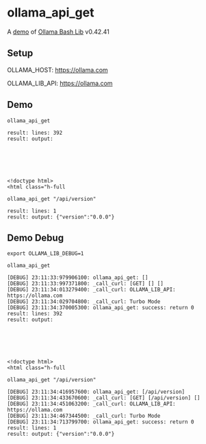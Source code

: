 # ollama_api_get

A [demo](../README.md#demos) of [Ollama Bash Lib](https://github.com/attogram/ollama-bash-lib) v0.42.41

## Setup

OLLAMA_HOST: https://ollama.com

OLLAMA_LIB_API: https://ollama.com


## Demo


```
ollama_api_get

result: lines: 392
result: output: 






<!doctype html>
<html class="h-full
```

```
ollama_api_get "/api/version"

result: lines: 1
result: output: {"version":"0.0.0"}
```

## Demo Debug

`export OLLAMA_LIB_DEBUG=1`


```
ollama_api_get

[DEBUG] 23:11:33:979906100: ollama_api_get: []
[DEBUG] 23:11:33:997371800: _call_curl: [GET] [] []
[DEBUG] 23:11:34:013279400: _call_curl: OLLAMA_LIB_API: https://ollama.com
[DEBUG] 23:11:34:029704800: _call_curl: Turbo Mode
[DEBUG] 23:11:34:370005300: ollama_api_get: success: return 0
result: lines: 392
result: output: 






<!doctype html>
<html class="h-full
```

```
ollama_api_get "/api/version"

[DEBUG] 23:11:34:416957600: ollama_api_get: [/api/version]
[DEBUG] 23:11:34:433670600: _call_curl: [GET] [/api/version] []
[DEBUG] 23:11:34:451063200: _call_curl: OLLAMA_LIB_API: https://ollama.com
[DEBUG] 23:11:34:467344500: _call_curl: Turbo Mode
[DEBUG] 23:11:34:713799700: ollama_api_get: success: return 0
result: lines: 1
result: output: {"version":"0.0.0"}
```
